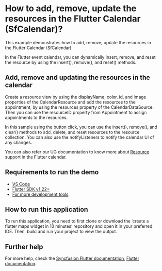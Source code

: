 # How to add, remove, update the resources in the Flutter Calendar (SfCalendar)?

This example demonstrates how to add, remove, update the resources in the Flutter Calendar (SfCalendar).

In the Flutter event calendar, you can dynamically insert, remove, and reset the resource by using the insert(), remove(), and reset() methods.

## Add, remove and updating the resources in the calendar

Create a resource view by using the displayName, color, id, and image properties of the CalendarResource and add the resources to the appointment, by using the resources property of the CalendarDataSource. Then you can use the resourceID property from Appointment to assign appointments to the resources.

In this sample using the button click, you can use the insert(), remove(), and clear() methods to add, delete, and reset resources to the resource collection. You can also use the notifyListeners to notify the calendar UI of any changes.

You can also refer our UG documentation to know more about [Resource](https://help.syncfusion.com/flutter/calendar/resource-view) support in the Flutter calendar.

## Requirements to run the demo
* [VS Code](https://code.visualstudio.com/download)
* [Flutter SDK v1.22+](https://flutter.dev/docs/development/tools/sdk/overview)
* [For more development tools](https://flutter.dev/docs/development/tools/devtools/overview)

## How to run this application
To run this application, you need to first clone or download the ‘create a flutter maps widget in 10 minutes’ repository and open it in your preferred IDE. Then, build and run your project to view the output.

## Further help
For more help, check the [Syncfusion Flutter documentation](https://help.syncfusion.com/flutter/introduction/overview),
 [Flutter documentation](https://flutter.dev/docs/get-started/install).